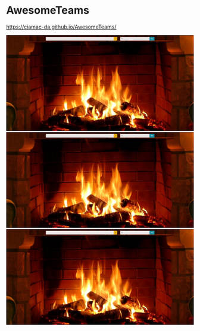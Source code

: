 # AwesomeTeams
https://ciamac-da.github.io/AwesomeTeams/

![](readmeImage/1.jpg)
![](readmeImage/1.jpg)
![](readmeImage/1.jpg)
